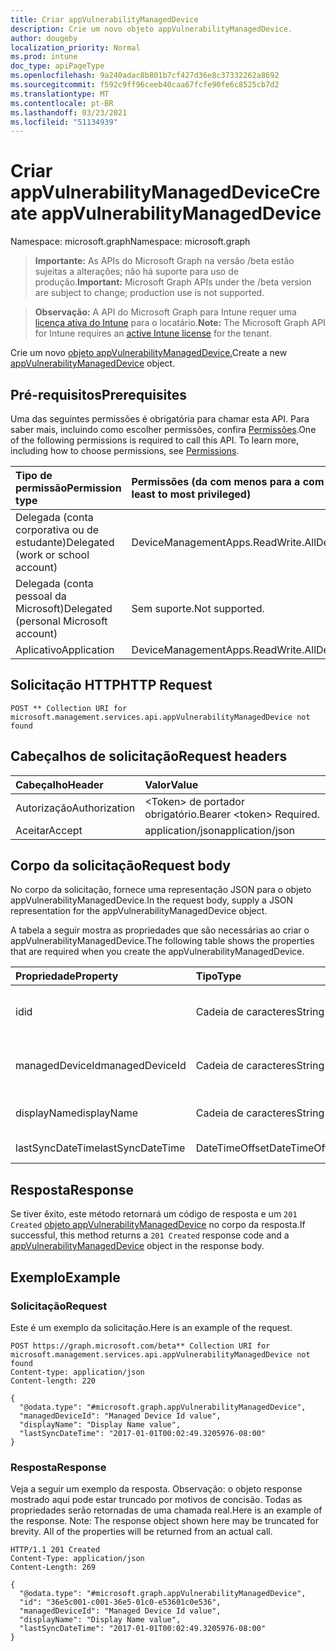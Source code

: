 ```yaml
---
title: Criar appVulnerabilityManagedDevice
description: Crie um novo objeto appVulnerabilityManagedDevice.
author: dougeby
localization_priority: Normal
ms.prod: intune
doc_type: apiPageType
ms.openlocfilehash: 9a240adac8b801b7cf427d36e8c37332262a8692
ms.sourcegitcommit: f592c9ff96ceeb40caa67fcfe90fe6c8525cb7d2
ms.translationtype: MT
ms.contentlocale: pt-BR
ms.lasthandoff: 03/23/2021
ms.locfileid: "51134939"
---
```

# <a name="create-appvulnerabilitymanageddevice"></a><span data-ttu-id="33b6c-103">Criar appVulnerabilityManagedDevice</span><span class="sxs-lookup"><span data-stu-id="33b6c-103">Create appVulnerabilityManagedDevice</span></span>

<span data-ttu-id="33b6c-104">Namespace: microsoft.graph</span><span class="sxs-lookup"><span data-stu-id="33b6c-104">Namespace: microsoft.graph</span></span>

> <span data-ttu-id="33b6c-105">**Importante:** As APIs do Microsoft Graph na versão /beta estão sujeitas a alterações; não há suporte para uso de produção.</span><span class="sxs-lookup"><span data-stu-id="33b6c-105">**Important:** Microsoft Graph APIs under the /beta version are subject to change; production use is not supported.</span></span>

> <span data-ttu-id="33b6c-106">**Observação:** A API do Microsoft Graph para Intune requer uma [licença ativa do Intune](https://go.microsoft.com/fwlink/?linkid=839381) para o locatário.</span><span class="sxs-lookup"><span data-stu-id="33b6c-106">**Note:** The Microsoft Graph API for Intune requires an [active Intune license](https://go.microsoft.com/fwlink/?linkid=839381) for the tenant.</span></span>

<span data-ttu-id="33b6c-107">Crie um novo [objeto appVulnerabilityManagedDevice.](../resources/intune-partnerintegration-appvulnerabilitymanageddevice.md)</span><span class="sxs-lookup"><span data-stu-id="33b6c-107">Create a new [appVulnerabilityManagedDevice](../resources/intune-partnerintegration-appvulnerabilitymanageddevice.md) object.</span></span>

## <a name="prerequisites"></a><span data-ttu-id="33b6c-108">Pré-requisitos</span><span class="sxs-lookup"><span data-stu-id="33b6c-108">Prerequisites</span></span>
<span data-ttu-id="33b6c-p101">Uma das seguintes permissões é obrigatória para chamar esta API. Para saber mais, incluindo como escolher permissões, confira [Permissões](/graph/permissions-reference).</span><span class="sxs-lookup"><span data-stu-id="33b6c-p101">One of the following permissions is required to call this API. To learn more, including how to choose permissions, see [Permissions](/graph/permissions-reference).</span></span>

|<span data-ttu-id="33b6c-111">Tipo de permissão</span><span class="sxs-lookup"><span data-stu-id="33b6c-111">Permission type</span></span>|<span data-ttu-id="33b6c-112">Permissões (da com menos para a com mais privilégios)</span><span class="sxs-lookup"><span data-stu-id="33b6c-112">Permissions (from least to most privileged)</span></span>|
|:---|:---|
|<span data-ttu-id="33b6c-113">Delegada (conta corporativa ou de estudante)</span><span class="sxs-lookup"><span data-stu-id="33b6c-113">Delegated (work or school account)</span></span>|<span data-ttu-id="33b6c-114">DeviceManagementApps.ReadWrite.All</span><span class="sxs-lookup"><span data-stu-id="33b6c-114">DeviceManagementApps.ReadWrite.All</span></span>|
|<span data-ttu-id="33b6c-115">Delegada (conta pessoal da Microsoft)</span><span class="sxs-lookup"><span data-stu-id="33b6c-115">Delegated (personal Microsoft account)</span></span>|<span data-ttu-id="33b6c-116">Sem suporte.</span><span class="sxs-lookup"><span data-stu-id="33b6c-116">Not supported.</span></span>|
|<span data-ttu-id="33b6c-117">Aplicativo</span><span class="sxs-lookup"><span data-stu-id="33b6c-117">Application</span></span>|<span data-ttu-id="33b6c-118">DeviceManagementApps.ReadWrite.All</span><span class="sxs-lookup"><span data-stu-id="33b6c-118">DeviceManagementApps.ReadWrite.All</span></span>|

## <a name="http-request"></a><span data-ttu-id="33b6c-119">Solicitação HTTP</span><span class="sxs-lookup"><span data-stu-id="33b6c-119">HTTP Request</span></span>
<!-- {
  "blockType": "ignored"
}
-->
``` http
POST ** Collection URI for microsoft.management.services.api.appVulnerabilityManagedDevice not found
```

## <a name="request-headers"></a><span data-ttu-id="33b6c-120">Cabeçalhos de solicitação</span><span class="sxs-lookup"><span data-stu-id="33b6c-120">Request headers</span></span>
|<span data-ttu-id="33b6c-121">Cabeçalho</span><span class="sxs-lookup"><span data-stu-id="33b6c-121">Header</span></span>|<span data-ttu-id="33b6c-122">Valor</span><span class="sxs-lookup"><span data-stu-id="33b6c-122">Value</span></span>|
|:---|:---|
|<span data-ttu-id="33b6c-123">Autorização</span><span class="sxs-lookup"><span data-stu-id="33b6c-123">Authorization</span></span>|<span data-ttu-id="33b6c-124">&lt;Token&gt; de portador obrigatório.</span><span class="sxs-lookup"><span data-stu-id="33b6c-124">Bearer &lt;token&gt; Required.</span></span>|
|<span data-ttu-id="33b6c-125">Aceitar</span><span class="sxs-lookup"><span data-stu-id="33b6c-125">Accept</span></span>|<span data-ttu-id="33b6c-126">application/json</span><span class="sxs-lookup"><span data-stu-id="33b6c-126">application/json</span></span>|

## <a name="request-body"></a><span data-ttu-id="33b6c-127">Corpo da solicitação</span><span class="sxs-lookup"><span data-stu-id="33b6c-127">Request body</span></span>
<span data-ttu-id="33b6c-128">No corpo da solicitação, fornece uma representação JSON para o objeto appVulnerabilityManagedDevice.</span><span class="sxs-lookup"><span data-stu-id="33b6c-128">In the request body, supply a JSON representation for the appVulnerabilityManagedDevice object.</span></span>

<span data-ttu-id="33b6c-129">A tabela a seguir mostra as propriedades que são necessárias ao criar o appVulnerabilityManagedDevice.</span><span class="sxs-lookup"><span data-stu-id="33b6c-129">The following table shows the properties that are required when you create the appVulnerabilityManagedDevice.</span></span>

|<span data-ttu-id="33b6c-130">Propriedade</span><span class="sxs-lookup"><span data-stu-id="33b6c-130">Property</span></span>|<span data-ttu-id="33b6c-131">Tipo</span><span class="sxs-lookup"><span data-stu-id="33b6c-131">Type</span></span>|<span data-ttu-id="33b6c-132">Descrição</span><span class="sxs-lookup"><span data-stu-id="33b6c-132">Description</span></span>|
|:---|:---|:---|
|<span data-ttu-id="33b6c-133">id</span><span class="sxs-lookup"><span data-stu-id="33b6c-133">id</span></span>|<span data-ttu-id="33b6c-134">Cadeia de caracteres</span><span class="sxs-lookup"><span data-stu-id="33b6c-134">String</span></span>|<span data-ttu-id="33b6c-135">A chave de entidade e a ID do dispositivo AAD.</span><span class="sxs-lookup"><span data-stu-id="33b6c-135">The entity key, and AAD device ID.</span></span>|
|<span data-ttu-id="33b6c-136">managedDeviceId</span><span class="sxs-lookup"><span data-stu-id="33b6c-136">managedDeviceId</span></span>|<span data-ttu-id="33b6c-137">Cadeia de caracteres</span><span class="sxs-lookup"><span data-stu-id="33b6c-137">String</span></span>|<span data-ttu-id="33b6c-138">A ID do dispositivo gerenciado do Intune.</span><span class="sxs-lookup"><span data-stu-id="33b6c-138">The Intune managed device ID.</span></span>|
|<span data-ttu-id="33b6c-139">displayName</span><span class="sxs-lookup"><span data-stu-id="33b6c-139">displayName</span></span>|<span data-ttu-id="33b6c-140">Cadeia de caracteres</span><span class="sxs-lookup"><span data-stu-id="33b6c-140">String</span></span>|<span data-ttu-id="33b6c-141">O nome do dispositivo.</span><span class="sxs-lookup"><span data-stu-id="33b6c-141">The device name.</span></span>|
|<span data-ttu-id="33b6c-142">lastSyncDateTime</span><span class="sxs-lookup"><span data-stu-id="33b6c-142">lastSyncDateTime</span></span>|<span data-ttu-id="33b6c-143">DateTimeOffset</span><span class="sxs-lookup"><span data-stu-id="33b6c-143">DateTimeOffset</span></span>|<span data-ttu-id="33b6c-144">A data criada.</span><span class="sxs-lookup"><span data-stu-id="33b6c-144">The created date.</span></span>|



## <a name="response"></a><span data-ttu-id="33b6c-145">Resposta</span><span class="sxs-lookup"><span data-stu-id="33b6c-145">Response</span></span>
<span data-ttu-id="33b6c-146">Se tiver êxito, este método retornará um código de resposta e um `201 Created` [objeto appVulnerabilityManagedDevice](../resources/intune-partnerintegration-appvulnerabilitymanageddevice.md) no corpo da resposta.</span><span class="sxs-lookup"><span data-stu-id="33b6c-146">If successful, this method returns a `201 Created` response code and a [appVulnerabilityManagedDevice](../resources/intune-partnerintegration-appvulnerabilitymanageddevice.md) object in the response body.</span></span>

## <a name="example"></a><span data-ttu-id="33b6c-147">Exemplo</span><span class="sxs-lookup"><span data-stu-id="33b6c-147">Example</span></span>

### <a name="request"></a><span data-ttu-id="33b6c-148">Solicitação</span><span class="sxs-lookup"><span data-stu-id="33b6c-148">Request</span></span>
<span data-ttu-id="33b6c-149">Este é um exemplo da solicitação.</span><span class="sxs-lookup"><span data-stu-id="33b6c-149">Here is an example of the request.</span></span>
``` http
POST https://graph.microsoft.com/beta** Collection URI for microsoft.management.services.api.appVulnerabilityManagedDevice not found
Content-type: application/json
Content-length: 220

{
  "@odata.type": "#microsoft.graph.appVulnerabilityManagedDevice",
  "managedDeviceId": "Managed Device Id value",
  "displayName": "Display Name value",
  "lastSyncDateTime": "2017-01-01T00:02:49.3205976-08:00"
}
```

### <a name="response"></a><span data-ttu-id="33b6c-150">Resposta</span><span class="sxs-lookup"><span data-stu-id="33b6c-150">Response</span></span>
<span data-ttu-id="33b6c-p102">Veja a seguir um exemplo da resposta. Observação: o objeto response mostrado aqui pode estar truncado por motivos de concisão. Todas as propriedades serão retornadas de uma chamada real.</span><span class="sxs-lookup"><span data-stu-id="33b6c-p102">Here is an example of the response. Note: The response object shown here may be truncated for brevity. All of the properties will be returned from an actual call.</span></span>
``` http
HTTP/1.1 201 Created
Content-Type: application/json
Content-Length: 269

{
  "@odata.type": "#microsoft.graph.appVulnerabilityManagedDevice",
  "id": "36e5c001-c001-36e5-01c0-e53601c0e536",
  "managedDeviceId": "Managed Device Id value",
  "displayName": "Display Name value",
  "lastSyncDateTime": "2017-01-01T00:02:49.3205976-08:00"
}
```




